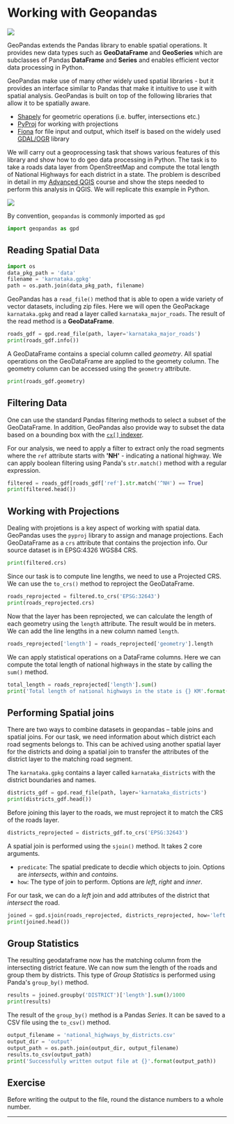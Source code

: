 # Working with Geopandas

![](images/python_foundation/geopandas.png)


GeoPandas extends the Pandas library to enable spatial operations. It provides new data types such as **GeoDataFrame** and **GeoSeries** which are subclasses of Pandas **DataFrame** and **Series** and enables efficient vector data processing in Python.


GeoPandas make use of many other widely used spatial libraries - but it provides an interface similar to Pandas that make it intuitive to use it with spatial analysis. GeoPandas is built on top of the following libraries that allow it to be spatially aware.

- [Shapely](https://shapely.readthedocs.io/en/latest/manual.html) for geometric operations (i.e. buffer, intersections etc.)
- [PyProj](https://pyproj4.github.io/pyproj/stable/index.html) for working with projections
- [Fiona](https://pypi.org/project/Fiona/) for file input and output, which itself is based on the widely used [GDAL/OGR](https://gdal.org/) library

We will carry out a geoprocessing task that shows various features of this library and show how to do geo data processing in Python. The task is to take a roads data layer from OpenStreetMap and compute the total length of National Highways for each district in a state. The problem is described in detail in my [Advanced QGIS](https://courses.spatialthoughts.com/advanced-qgis.html#exercise-find-the-length-of-national-highways-in-a-state) course and show the steps needed to perform this analysis in QGIS. We will replicate this example in Python.

![](images/python_foundation/karnataka.png)


By convention, `geopandas` is commonly imported as `gpd`


```python
import geopandas as gpd
```

## Reading Spatial Data


```python
import os
data_pkg_path = 'data'
filename = 'karnataka.gpkg'
path = os.path.join(data_pkg_path, filename)
```

GeoPandas has a `read_file()` method that is able to open a wide variety of vector datasets, including zip files. Here we will open the GeoPackage `karnataka.gpkg` and read a layer called `karnataka_major_roads`. The result of the read method is a **GeoDataFrame**. 


```python
roads_gdf = gpd.read_file(path, layer='karnataka_major_roads')
print(roads_gdf.info())
```

A GeoDataFrame contains a special column called *geometry*. All spatial operations on the GeoDataFrame are applied to the geomety column. The geometry column can be accessed using the `geometry` attribute.


```python
print(roads_gdf.geometry)
```

## Filtering Data

One can use the standard Pandas filtering methods to select a subset of the GeoDataFrame. In addition, GeoPandas also provide way to subset the data based on a bounding box with the [`cx[]` indexer](https://geopandas.readthedocs.io/en/latest/indexing.html).

For our analysis, we need to apply a filter to extract only the road segments where the `ref` attribute starts with **'NH'** - indicating a national highway. We can apply boolean filtering using Panda's `str.match()` method with a regular expression.


```python
filtered = roads_gdf[roads_gdf['ref'].str.match('^NH') == True]
print(filtered.head())
```

## Working with Projections

Dealing with projetions is a key aspect of working with spatial data. GeoPandas uses the `pyproj` library to assign and manage projections. Each GeoDataFrame as a `crs` attribute that contains the projection info. Our source dataset is in EPSG:4326 WGS84 CRS.


```python
print(filtered.crs)
```

Since our task is to compute line lengths, we need to use a Projected CRS. We can use the `to_crs()` method to reproject the GeoDataFrame.


```python
roads_reprojected = filtered.to_crs('EPSG:32643')
print(roads_reprojected.crs)
```

Now that the layer has been reprojected, we can calculate the length of each geometry using the `length` attribute. The result would be in meters. We can add the line lengths in a new column named `length`.


```python
roads_reprojected['length'] = roads_reprojected['geometry'].length
```

We can apply statistical operations on a DataFrame columns. Here we can compute the total length of national highways in the state by calling the `sum()` method.


```python
total_length = roads_reprojected['length'].sum()
print('Total length of national highways in the state is {} KM'.format(total_length/1000))
```

## Performing Spatial joins

There are two ways to combine datasets in geopandas – table joins and spatial joins. For our task, we need information about which district each road segments belongs to. This can be achived using another spatial layer for the districts and doing a spatial join to transfer the attributes of the district layer to the matching road segment.

The `karnataka.gpkg` contains a layer called `karnataka_districts` with the district boundaries and names.


```python
districts_gdf = gpd.read_file(path, layer='karnataka_districts')
print(districts_gdf.head())
```

Before joining this layer to the roads, we must reproject it to match the CRS of the roads layer.


```python
districts_reprojected = districts_gdf.to_crs('EPSG:32643')
```

A spatial join is performed using the `sjoin()` method. It takes 2 core arguments.

- `predicate`: The spatial predicate to decdie which objects to join. Options are *intersects*, *within* and *contains*.
- `how`: The type of join to perform. Options are *left*, *right* and *inner*.

For our task, we can do a *left* join and add attributes of the district that *intersect* the road.



```python
joined = gpd.sjoin(roads_reprojected, districts_reprojected, how='left', predicate='intersects')
print(joined.head())
```

## Group Statistics

The resulting geodataframe now has the matching column from the intersecting district feature. We can now sum the length of the roads and group them by districts. This type of *Group Statistics* is performed using Panda's `group_by()` method.


```python
results = joined.groupby('DISTRICT')['length'].sum()/1000
print(results)
```

The result of the `group_by()` method is a Pandas *Series*. It can be saved to a CSV file using the `to_csv()` method.


```python
output_filename = 'national_highways_by_districts.csv'
output_dir = 'output'
output_path = os.path.join(output_dir, output_filename)
results.to_csv(output_path)
print('Successfully written output file at {}'.format(output_path))
```

## Exercise

Before writing the output to the file, round the distance numbers to a whole number.

----
